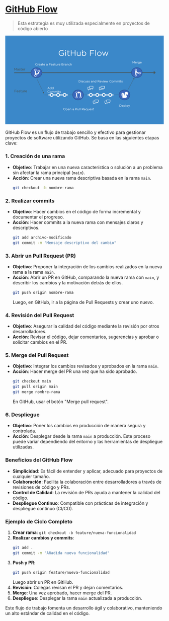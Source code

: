 # [GitHub Flow](https://docs.github.com/es/get-started/using-github/github-flow)

> Esta estrategia es muy utilizada especialmente en proyectos de código abierto

![](images/GitHubFlow.png)

GitHub Flow es un flujo de trabajo sencillo y efectivo para gestionar proyectos de software utilizando GitHub. Se basa en las siguientes etapas clave:

### 1. **Creación de una rama**
   - **Objetivo**: Trabajar en una nueva característica o solución a un problema sin afectar la rama principal (`main`).
   - **Acción**: Crear una nueva rama descriptiva basada en la rama `main`.
     ```sh
     git checkout -b nombre-rama
     ```

### 2. **Realizar commits**
   - **Objetivo**: Hacer cambios en el código de forma incremental y documentar el progreso.
   - **Acción**: Hacer commits a la nueva rama con mensajes claros y descriptivos.
     ```sh
     git add archivo-modificado
     git commit -m "Mensaje descriptivo del cambio"
     ```

### 3. **Abrir un Pull Request (PR)**
   - **Objetivo**: Proponer la integración de los cambios realizados en la nueva rama a la rama `main`.
   - **Acción**: Abrir un PR en GitHub, comparando la nueva rama con `main`, y describir los cambios y la motivación detrás de ellos.
     ```sh
     git push origin nombre-rama
     ```
     Luego, en GitHub, ir a la página de Pull Requests y crear uno nuevo.

### 4. **Revisión del Pull Request**
   - **Objetivo**: Asegurar la calidad del código mediante la revisión por otros desarrolladores.
   - **Acción**: Revisar el código, dejar comentarios, sugerencias y aprobar o solicitar cambios en el PR.

### 5. **Merge del Pull Request**
   - **Objetivo**: Integrar los cambios revisados y aprobados en la rama `main`.
   - **Acción**: Hacer merge del PR una vez que ha sido aprobado.
     ```sh
     git checkout main
     git pull origin main
     git merge nombre-rama
     ```
     En GitHub, usar el botón "Merge pull request".

### 6. **Despliegue**
   - **Objetivo**: Poner los cambios en producción de manera segura y controlada.
   - **Acción**: Desplegar desde la rama `main` a producción. Este proceso puede variar dependiendo del entorno y las herramientas de despliegue utilizadas.

### Beneficios del GitHub Flow
- **Simplicidad**: Es fácil de entender y aplicar, adecuado para proyectos de cualquier tamaño.
- **Colaboración**: Facilita la colaboración entre desarrolladores a través de revisiones de código y PRs.
- **Control de Calidad**: La revisión de PRs ayuda a mantener la calidad del código.
- **Despliegue Continuo**: Compatible con prácticas de integración y despliegue continuo (CI/CD).

### Ejemplo de Ciclo Completo

1. **Crear rama**: `git checkout -b feature/nueva-funcionalidad`
2. **Realizar cambios y commits**:
   ```sh
   git add .
   git commit -m "Añadida nueva funcionalidad"
   ```
3. **Push y PR**:
   ```sh
   git push origin feature/nueva-funcionalidad
   ```
   Luego abrir un PR en GitHub.
4. **Revisión**: Colegas revisan el PR y dejan comentarios.
5. **Merge**: Una vez aprobado, hacer merge del PR.
6. **Despliegue**: Desplegar la rama `main` actualizada a producción.

Este flujo de trabajo fomenta un desarrollo ágil y colaborativo, manteniendo un alto estándar de calidad en el código.
